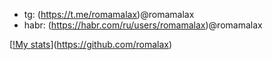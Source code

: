 * tg: (https://t.me/romamalax)@romamalax
* habr: (https://habr.com/ru/users/romamalax)@romamalax

[[!My stats](https://github-readme-stats.vercel.app/api?username=comerc&count_private=true&theme=default&show_icons=true)](https://github.com/romalax)

